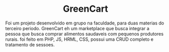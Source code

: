 <h1 align="center">GreenCart</h1>
Foi um projeto desenvolvido em grupo na faculdade, para duas materias do terceiro periodo.
GreenCart eh um marketplace que busca integrar a pessoa que busca comprar alimentos saudaveis com pequenos produtores rurais.
foi feito em PHP, JS, HRML, CSS, possui uma CRUD completo e tratamento de sessoes.
